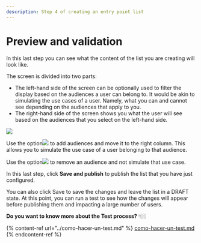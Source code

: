 ```yaml
---
description: Step 4 of creating an entry point list
---
```


# Preview and validation

In this last step you can see what the content of the list you are creating will look like.

The screen is divided into two parts:

* The left-hand side of the screen can be optionally used to filter the display based on the audiences a user can belong to. It would be akin to simulating the use cases of a user. Namely, what you can and cannot see depending on the audiences that apply to you.
* The right-hand side of the screen shows you what the user will see based on the audiences that you select on the left-hand side.

![](../.gitbook/assets/Paso4\_Preview\_Validate.png)

Use the option![](../.gitbook/assets/Add\_use\_case.png) to add audiences and move it to the right column. This allows you to simulate the use case of a user belonging to that audience.

Use the option![](../.gitbook/assets/remove\_use\_case.png) to remove an audience and not simulate that use case.

In this last step, click **Save and publish** to publish the list that you have just configured.

You can also click Save to save the changes and leave the list in a DRAFT state. At this point, you can run a test to see how the changes will appear before publishing them and impacting a large number of users.

**Do you want to know more about the Test process?** 👇🏼

{% content-ref url="../como-hacer-un-test.md" %}
[como-hacer-un-test.md](../como-hacer-un-test.md)
{% endcontent-ref %}
